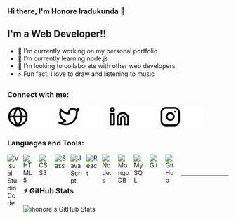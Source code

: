 ### Hi there, I'm Honore Iradukunda 👋

<!--
**ihonore/ihonore** is a ✨ _special_ ✨ repository because its `README.md` (this file) appears on your GitHub profile.

Here are some ideas to get you started:

- 🔭 I’m currently working on ...
- 🌱 I’m currently learning ...
- 👯 I’m looking to collaborate on ...
- 🤔 I’m looking for help with ...
- 💬 Ask me about ...
- 📫 How to reach me: ...
- 😄 Pronouns: ...
- ⚡ Fun fact: ...
-->

## I'm a Web Developer!!

- 🔭 I'm currently working on my personal portfolio
- 🌱 I’m currently learning node.js
- 👯 I’m looking to collaborate with other web developers
- ⚡ Fun fact: I love to draw and listening to music

### Connect with me:

[![website](./img/globe-light.svg)](https://ihonore.netlify.app#gh-light-mode-only)
[![website](./img/globe-dark.svg)](https://ihonore.netlify.app#gh-dark-mode-only)
&nbsp;&nbsp;
[![website](./img/twitter-light.svg)](https://twitter.com/honoreiradukund#gh-light-mode-only)
[![website](./img/twitter-dark.svg)](https://twitter.com/honoreiradukund#gh-dark-mode-only)
&nbsp;&nbsp;
[![website](./img/linkedin-light.svg)](https://linkedin.com/in/ihonore#gh-light-mode-only)
[![website](./img/linkedin-dark.svg)](https://linkedin.com/in/ihonore#gh-dark-mode-only)
&nbsp;&nbsp;
[![website](./img/instagram-light.svg)](https://instagram.com/ihonore#gh-light-mode-only)
[![website](./img/instagram-dark.svg)](https://instagram.com/ihonore#gh-dark-mode-only)

### Languages and Tools:

<img align="left" alt="Visual Studio Code" width="26px" src="https://cdn.jsdelivr.net/gh/devicons/devicon/icons/vscode/vscode-original.svg" style="padding-right:10px;" />
<img align="left" alt="HTML5" width="26px" src="https://cdn.jsdelivr.net/gh/devicons/devicon/icons/html5/html5-original.svg" style="padding-right:10px;" />
<img align="left" alt="CSS3" width="26px" src="https://cdn.jsdelivr.net/gh/devicons/devicon/icons/css3/css3-original.svg" style="padding-right:10px;" />
<img align="left" alt="Sass" width="26px" src="https://cdn.jsdelivr.net/gh/devicons/devicon/icons/sass/sass-original.svg" style="padding-right:10px;" />
<img align="left" alt="JavaScript" width="26px" src="https://cdn.jsdelivr.net/gh/devicons/devicon/icons/javascript/javascript-original.svg" style="padding-right:10px;" />
<img align="left" alt="React" width="26px" src="https://cdn.jsdelivr.net/gh/devicons/devicon/icons/react/react-original.svg" style="padding-right:10px;" />
<img align="left" alt="Node.js" width="26px" src="https://cdn.jsdelivr.net/gh/devicons/devicon/icons/nodejs/nodejs-original.svg" style="padding-right:10px;" />
<img align="left" alt="MongoDB" width="26px" src="https://cdn.jsdelivr.net/gh/devicons/devicon/icons/mongodb/mongodb-original.svg" style="padding-right:10px;" />
<img align="left" alt="MySQL" width="26px" src="https://cdn.jsdelivr.net/gh/devicons/devicon/icons/mysql/mysql-original.svg" style="padding-right:10px;" />
<img align="left" alt="Git" width="26px" src="https://cdn.jsdelivr.net/gh/devicons/devicon/icons/git/git-original.svg" style="padding-right:10px;" />
<img align="left" alt="GitHub" width="26px" src="https://user-images.githubusercontent.com/3369400/139447912-e0f43f33-6d9f-45f8-be46-2df5bbc91289.png" style="padding-right:10px;" />
<br />
<br />

---

### :zap: GitHub Stats

<img align="left" alt="ihonore's GitHub Stats" src="https://github-readme-stats.vercel.app/api?username=ihonore&show_icons=true&hide_border=false&title_color=ff652f&icon_color=FFE400&bg_color=09131B&text_color=ffffff&border_color=0c1a25" />

[website]: https://ihonore.netlify.app
[twitter]: https://twitter.com/honoreiradukund
[instagram]: https://instagram.com/ihonore
[linkedin]: https://linkedin.com/in/ihonore
[webdevplaylist]: https://www.youtube.com/playlist?list=PLkwxH9e_vrAJ0WbEsFA9W3I1W-g_BTsbt
